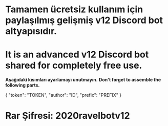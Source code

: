 # Tamamen ücretsiz kullanım için paylaşılmış gelişmiş v12 Discord bot altyapısıdır.
# It is an advanced v12 Discord bot shared for completely free use.


**Aşağıdaki kısımları ayarlamayı unutmayın.**
**Don't forget to assemble the following parts.**

{
  "token": "TOKEN",
  "author": "ID",
  "prefix": "PREFIX"
}

# Rar Şifresi: 2020ravelbotv12
